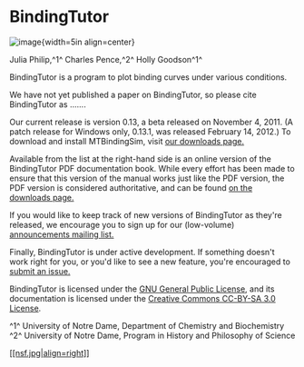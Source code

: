# BindingTutor

![image](${IMAGES}/logo){width=5in align=center}

Julia Philip,^1^ Charles Pence,^2^ Holly Goodson^1^

BindingTutor is a program to plot binding curves under various conditions.

We have not yet published a paper on BindingTutor, so please cite BindingTutor as .......

Our current release is version 0.13, a beta released on November 4, 2011. (A patch release for Windows only, 0.13.1, was released February 14, 2012.) To download and install MTBindingSim, visit [our downloads page.](https://github.com/cpence/mtbindingsim/wiki/Download)

<!-- ONLY IN THE WEB VERSION -->
Available from the list at the right-hand side is an online version of the BindingTutor PDF documentation book. While every effort has been made to ensure that this version of the manual works just like the PDF version, the PDF version is considered authoritative, and can be found [on the downloads page.](https://github.com/cpence/mtbindingsim/wiki/Download)

If you would like to keep track of new versions of BindingTutor as they're released, we encourage you to sign up for our (low-volume) [announcements mailing list.](http://groups.google.com/group/mtbindingsim-announce)

Finally, BindingTutor is under active development. If something doesn't work right for you, or you'd like to see a new feature, you're encouraged to [submit an issue.](${DOCS}:FilingATicket)

BindingTutor is licensed under the [GNU General Public License](https://raw.github.com/cpence/mtbindingsim/master/COPYING), and its documentation is licensed under the [Creative Commons CC-BY-SA 3.0 License](https://raw.github.com/cpence/mtbindingsim/master/doc/COPYING).

^1^ University of Notre Dame, Department of Chemistry and Biochemistry  
^2^ University of Notre Dame, Program in History and Philosophy of Science

<!-- Gollum extension for image alignment -->
[ [[nsf.jpg|align=right]] ](http://www.nsf.gov/)
